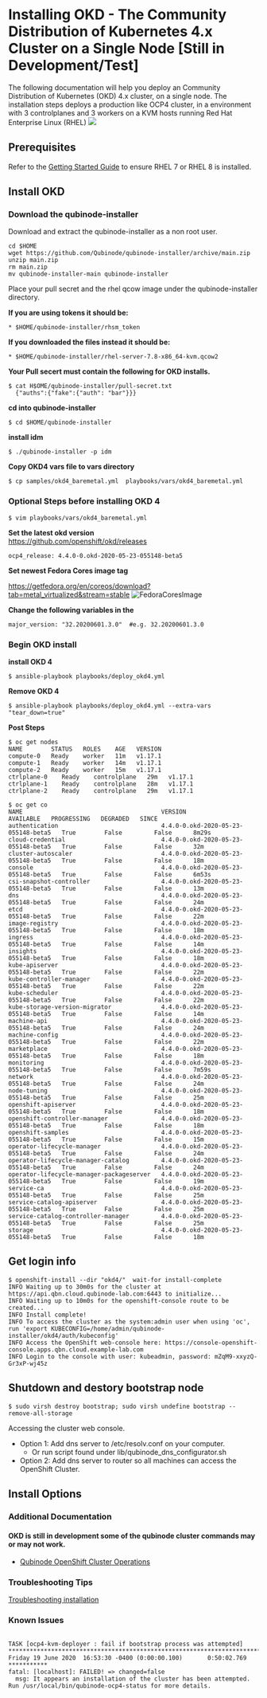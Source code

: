 #  Installing OKD - The Community Distribution of Kubernetes 4.x Cluster on a Single Node [Still in Development/Test]

The following documentation will help you deploy an  Community Distribution of Kubernetes  (OKD) 4.x cluster, on a single node.
The installation steps deploys a production like OCP4 cluster, in a environment with 3 controlplanes and 3 workers on a KVM hosts running Red Hat Enterprise Linux (RHEL)
![](https://i.imgur.com/n8TQAyB.png)

## Prerequisites

Refer to the [Getting Started Guide](../README.md) to ensure RHEL 7 or RHEL 8 is installed.

## Install OKD

### Download the qubinode-installer

Download and extract the qubinode-installer as a non root user.

```shell=
cd $HOME
wget https://github.com/Qubinode/qubinode-installer/archive/main.zip
unzip main.zip
rm main.zip
mv qubinode-installer-main qubinode-installer
```

Place your pull secret and the rhel qcow image under the qubinode-installer directory.

**If you are using tokens it should be:**
```
* $HOME/qubinode-installer/rhsm_token
```

**If you downloaded the files instead it should be:**
```
* $HOME/qubinode-installer/rhel-server-7.8-x86_64-kvm.qcow2
```

**Your Pull secert must contain the following for OKD installs.** 
```
$ cat H$OME/qubinode-installer/pull-secret.txt
  {"auths":{"fake":{"auth": "bar"}}}
```

**cd into qubinode-installer** 
```
$ cd $HOME/qubinode-installer 
```

**install idm**  
```
$ ./qubinode-installer -p idm
```

**Copy OKD4 vars file to vars directory**
```
$ cp samples/okd4_baremetal.yml  playbooks/vars/okd4_baremetal.yml
```

### Optional Steps before installing OKD 4
```
$ vim playbooks/vars/okd4_baremetal.yml
```

**Set the latest okd version**  
https://github.com/openshift/okd/releases

```
ocp4_release: 4.4.0-0.okd-2020-05-23-055148-beta5
```

**Set newest Fedora Cores image tag**

https://getfedora.org/en/coreos/download?tab=metal_virtualized&stream=stable
![FedoraCoresImage](../img/fedora_coreos_images.png)


**Change the following variables in the**
```
major_version: "32.20200601.3.0"  #e.g. 32.20200601.3.0
```

### Begin OKD install
**install OKD 4**  
```
$ ansible-playbook playbooks/deploy_okd4.yml
```

**Remove OKD 4**  
```
$ ansible-playbook playbooks/deploy_okd4.yml --extra-vars  "tear_down=true"
```
**Post Steps**
```
$ oc get nodes
NAME        STATUS   ROLES    AGE   VERSION
compute-0   Ready    worker   11m   v1.17.1
compute-1   Ready    worker   14m   v1.17.1
compute-2   Ready    worker   15m   v1.17.1
ctrlplane-0    Ready    controlplane   29m   v1.17.1
ctrlplane-1    Ready    controlplane   28m   v1.17.1
ctrlplane-2    Ready    controlplane   29m   v1.17.1
```

```
$ oc get co
NAME                                       VERSION                               AVAILABLE   PROGRESSING   DEGRADED   SINCE
authentication                             4.4.0-0.okd-2020-05-23-055148-beta5   True        False         False      8m29s
cloud-credential                           4.4.0-0.okd-2020-05-23-055148-beta5   True        False         False      32m
cluster-autoscaler                         4.4.0-0.okd-2020-05-23-055148-beta5   True        False         False      18m
console                                    4.4.0-0.okd-2020-05-23-055148-beta5   True        False         False      6m53s
csi-snapshot-controller                    4.4.0-0.okd-2020-05-23-055148-beta5   True        False         False      13m
dns                                        4.4.0-0.okd-2020-05-23-055148-beta5   True        False         False      24m
etcd                                       4.4.0-0.okd-2020-05-23-055148-beta5   True        False         False      22m
image-registry                             4.4.0-0.okd-2020-05-23-055148-beta5   True        False         False      18m
ingress                                    4.4.0-0.okd-2020-05-23-055148-beta5   True        False         False      14m
insights                                   4.4.0-0.okd-2020-05-23-055148-beta5   True        False         False      18m
kube-apiserver                             4.4.0-0.okd-2020-05-23-055148-beta5   True        False         False      22m
kube-controller-manager                    4.4.0-0.okd-2020-05-23-055148-beta5   True        False         False      22m
kube-scheduler                             4.4.0-0.okd-2020-05-23-055148-beta5   True        False         False      22m
kube-storage-version-migrator              4.4.0-0.okd-2020-05-23-055148-beta5   True        False         False      14m
machine-api                                4.4.0-0.okd-2020-05-23-055148-beta5   True        False         False      24m
machine-config                             4.4.0-0.okd-2020-05-23-055148-beta5   True        False         False      22m
marketplace                                4.4.0-0.okd-2020-05-23-055148-beta5   True        False         False      18m
monitoring                                 4.4.0-0.okd-2020-05-23-055148-beta5   True        False         False      7m59s
network                                    4.4.0-0.okd-2020-05-23-055148-beta5   True        False         False      24m
node-tuning                                4.4.0-0.okd-2020-05-23-055148-beta5   True        False         False      25m
openshift-apiserver                        4.4.0-0.okd-2020-05-23-055148-beta5   True        False         False      18m
openshift-controller-manager               4.4.0-0.okd-2020-05-23-055148-beta5   True        False         False      18m
openshift-samples                          4.4.0-0.okd-2020-05-23-055148-beta5   True        False         False      15m
operator-lifecycle-manager                 4.4.0-0.okd-2020-05-23-055148-beta5   True        False         False      24m
operator-lifecycle-manager-catalog         4.4.0-0.okd-2020-05-23-055148-beta5   True        False         False      24m
operator-lifecycle-manager-packageserver   4.4.0-0.okd-2020-05-23-055148-beta5   True        False         False      19m
service-ca                                 4.4.0-0.okd-2020-05-23-055148-beta5   True        False         False      25m
service-catalog-apiserver                  4.4.0-0.okd-2020-05-23-055148-beta5   True        False         False      25m
service-catalog-controller-manager         4.4.0-0.okd-2020-05-23-055148-beta5   True        False         False      25m
storage                                    4.4.0-0.okd-2020-05-23-055148-beta5   True        False         False      18m

```

## Get login info 
```
$ openshift-install --dir "okd4/"  wait-for install-complete
INFO Waiting up to 30m0s for the cluster at https://api.qbn.cloud.qubinode-lab.com:6443 to initialize... 
INFO Waiting up to 10m0s for the openshift-console route to be created... 
INFO Install complete!                            
INFO To access the cluster as the system:admin user when using 'oc', run 'export KUBECONFIG=/home/admin/qubinode-installer/okd4/auth/kubeconfig' 
INFO Access the OpenShift web-console here: https://console-openshift-console.apps.qbn.cloud.example-lab.com 
INFO Login to the console with user: kubeadmin, password: mZqM9-xxyzQ-Gr3xP-wj45z 
```

## Shutdown and destory bootstrap node
```
$ sudo virsh destroy bootstrap; sudo virsh undefine bootstrap --remove-all-storage
```

Accessing the cluster web console.

* Option 1: Add dns server to /etc/resolv.conf on your computer.
  - Or run script found under lib/qubinode_dns_configurator.sh
* Option 2: Add dns server to router so all machines can access the OpenShift Cluster.

## Install Options  

### Additional Documentation
#### OKD is still in development some of the qubinode cluster commands may or may not work.
* [Qubinode OpenShift Cluster Operations](ocp4_cluster_ops.md)

### Troubleshooting Tips
[Troubleshooting installation](troubleshooting-monitoring.md)

### Known Issues
```

TASK [ocp4-kvm-deployer : fail if bootstrap process was attempted] ********************************************************************************************
Friday 19 June 2020  16:53:30 -0400 (0:00:00.100)       0:50:02.769 *********** 
fatal: [localhost]: FAILED! => changed=false 
  msg: It appears an installation of the cluster has been attempted. Run /usr/local/bin/qubinode-ocp4-status for more details.
```

